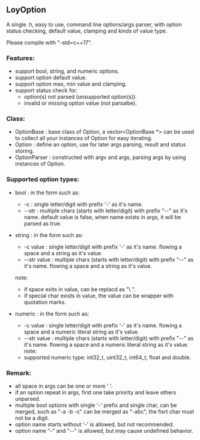 ## LoyOption
A single .h, easy to use, command line options/args parser, 
with option status checking, default value, clamping and kinds of value type.

Please compile with "-std=c++17".

### Features:
  * support bool, string, and numeric options.
  * support option default value.
  * support option max, min value and clamping.
  * support status check for:
      * option(s) not parsed (unsupported option(s)).
      * invalid or missing option value (not parsalbe).

### Class:
  * OptionBase   : base class of Option, a vector<OptionBase *> can be used to
                   collect all your instances of Option for easy iterating.
  * Option<T>    : define an option, use for later args parsing, result and status storing.
  * OptionParser : constructed with argv and args, parsing args by using instances of Option.

### Supported option types:
  * bool : in the form such as:
      * -c    : single letter/digit with prefix '-' as it's name.
      * --str : multiple chars (starts with letter/digit) with prefix "--" as it's name.
    default value is false, when name exists in args, it will be parsed as true.
  * string : in the form such as:
      * -c value    : single letter/digit with prefix '-' as it's name.
                      flowing a space and a string as it's value.
      * --str value : multiple chars (starts with letter/digit) with prefix "--" as it's name.
                      flowing a space and a string as it's value.
                      
    note:
      * if space exits in value, can be replacd as "\ ".
      * if special char exists in value, the value can be wrapper with quotation marks.
  * numeric : in the form such as:
      * -c value    : single letter/digit with prefix '-' as it's name.
                      flowing a space and a numeric literal string as it's value.
      * --str value : multiple chars (starts with letter/digit) with prefix "--" as it's name.
                      flowing a space and a numeric literal string as it's value.
    note:
      * supported numeric type: int32_t, uint32_t, int64_t, float and double.

### Remark:
  * all space in args can be one or more ' '.
  * if an option repeat in args, first one take priority and leave others unparsed.
  * multiple bool options with single '-' prefix and single char, can be merged,
    such as "-a -b -c" can be merged as "-abc", the fisrt char must not be a digit.
  * option name starts without '-' is allowed, but not recommended.
  * option name "-" and "--" is allowed, but may cause undefined behavior.